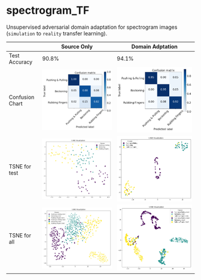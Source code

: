 # spectrogram_TF

Unsupervised adversarial domain adaptation for spectrogram images (`simulation` to `reality` transfer learning).

<table>
<thead>
  <tr>
    <th></th>
    <th>Source Only</th>
    <th>Domain Adptation</th>
  </tr>
</thead>
<tbody>
  <tr>
    <td>Test Accuracy</td>
    <td>90.8%</td>
    <td>94.1%</td>
  </tr>
  <tr>
    <td>Confusion Chart</td>
    <td><img src = "./output_source/Test_ConfMatrix.png"></img></td>
    <td><img src = "./output_DA/Test_ConfMatrix.png"></img</td>
  </tr>
  <tr>
    <td>TSNE for test</td>
    <td><img src = "./output_source/Test_TSNE.png"></td>
    <td><img src = "./output_DA/Test_TSNE.png"></td>
  </tr>
  <tr>
    <td>TSNE for all</td>
    <td><img src = "./output_source/ALL_TSNE.png"></td>
    <td><img src = "./output_DA/ALL_TSNE.png"></td>
  </tr>
</tbody>
</table>